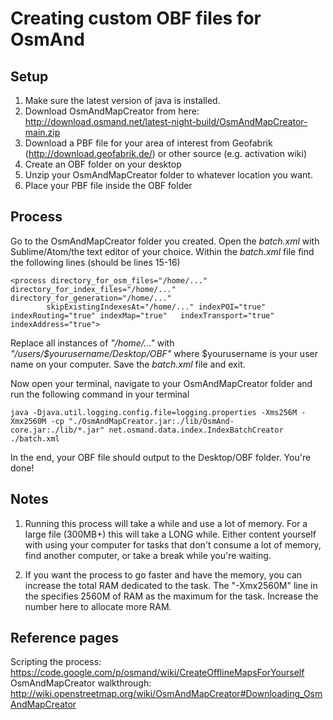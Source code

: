 Creating custom OBF files for OsmAnd
===========================================

## Setup

1. Make sure the latest version of java is installed.
2. Download OsmAndMapCreator from here: http://download.osmand.net/latest-night-build/OsmAndMapCreator-main.zip
3. Download a PBF file for your area of interest from Geofabrik (http://download.geofabrik.de/) or other source (e.g. activation wiki)
4. Create an OBF folder on your desktop
5. Unzip your OsmAndMapCreator folder to whatever location you want.
6. Place your PBF file inside the OBF folder

## Process

Go to the OsmAndMapCreator folder you created. 
Open the *batch.xml* with Sublime/Atom/the text editor of your choice.
Within the *batch.xml* file find the following lines (should be lines 15-16)

```
<process directory_for_osm_files="/home/..." directory_for_index_files="/home/..." directory_for_generation="/home/..."
		skipExistingIndexesAt="/home/..." indexPOI="true" indexRouting="true" indexMap="true"	indexTransport="true" indexAddress="true">
```

Replace all instances of *"/home/..."* with *"/users/$yourusername/Desktop/OBF"* where $yourusername is your user name on your computer. Save the *batch.xml* file and exit.

Now open your terminal, navigate to your OsmAndMapCreator folder and run the following command in your terminal
```
java -Djava.util.logging.config.file=logging.properties -Xms256M -Xmx2560M -cp "./OsmAndMapCreator.jar:./lib/OsmAnd-core.jar:./lib/*.jar" net.osmand.data.index.IndexBatchCreator ./batch.xml
```

In the end, your OBF file should output to the Desktop/OBF folder. You're done!

## Notes

1. Running this process will take a while and use a lot of memory. For a large file (300MB+) this will take a LONG while. Either content yourself with using your computer for tasks that don't consume a lot of memory, find another computer, or take a break while you're waiting.

2. If you want the process to go faster and have the memory, you can increase the total RAM dedicated to the task. The "-Xmx2560M" line in the specifies 2560M of RAM as the maximum for the task. Increase the number here to allocate more RAM.

## Reference pages

Scripting the process: https://code.google.com/p/osmand/wiki/CreateOfflineMapsForYourself
OsmAndMapCreator walkthrough: http://wiki.openstreetmap.org/wiki/OsmAndMapCreator#Downloading_OsmAndMapCreator

